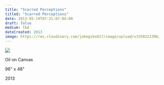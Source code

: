 ```yaml
---
title: "Scarred Perceptions"
titled: "Scarred Perceptions"
date: 2013-05-19T07:21:07-04:00
draft: false
medium: tbd
dateCreated: 2013
image: https://res.cloudinary.com/jakegibs617/image/upload/v1558221396/scarred-perceptions.png
---
```


<a href="{{< param image >}}" data-lightbox="image-1" data-title="Scarred Perceptions"><img src="{{< param image >}}"/></a>

<div class="container">
	<div class="specs">
		<p>Oil on Canvas</p>
		<p>96" x 48"</p>
		<p>2013</p>
	</div>

</div>

